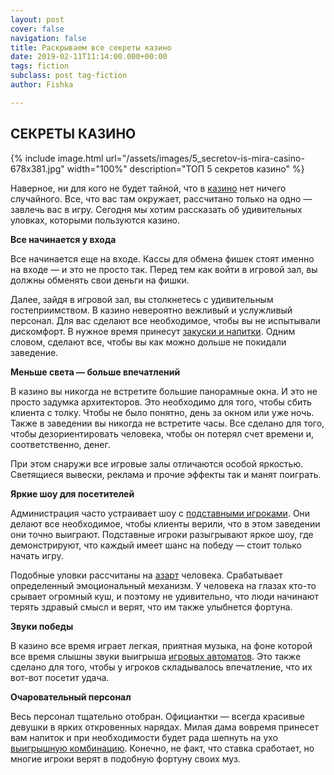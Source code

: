 ```yaml
---
layout: post
cover: false
navigation: false
title: Раскрываем все секреты казино
date: 2019-02-11T11:14:00.000+00:00
tags: fiction
subclass: post tag-fiction
author: Fishka

---
```

## СЕКРЕТЫ КАЗИНО

{% include image.html url="/assets/images/5_secretov-is-mira-casino-678x381.jpg" width="100%" description="ТОП 5 секретов казино" %}

Наверное, ни для кого не будет тайной, что в [казино](https://ru.wikipedia.org/wiki/%D0%9A%D0%B0%D0%B7%D0%B8%D0%BD%D0%BE "казино") нет ничего случайного. Все, что вас там окружает, рассчитано только на одно — завлечь вас в игру. Сегодня мы хотим рассказать об удивительных уловках, которыми пользуются казино.

**Все начинается у входа**

Все начинается еще на входе. Кассы для обмена фишек стоят именно на входе — и это не просто так. Перед тем как войти в игровой зал, вы должны обменять свои деньги на фишки.

Далее, зайдя в игровой зал, вы столкнетесь с удивительным гостеприимством. В казино невероятно вежливый и услужливый персонал. Для вас сделают все необходимое, чтобы вы не испытывали дискомфорт. В нужное время принесут [закуски и напитки](https://www.tripadvisor.ru/Restaurants-g298484-Moscow_Central_Russia.html "закуски и напитки"). Одним словом, сделают все, чтобы вы как можно дольше не покидали заведение.

**Меньше света — больше впечатлений**

В казино вы никогда не встретите большие панорамные окна. И это не просто задумка архитекторов. Это необходимо для того, чтобы сбить клиента с толку. Чтобы не было понятно, день за окном или уже ночь. Также в заведении вы никогда не встретите часы. Все сделано для того, чтобы дезориентировать человека, чтобы он потерял счет времени и, соответственно, денег.

При этом снаружи все игровые залы отличаются особой яркостью. Светящиеся вывески, реклама и прочие эффекты так и манят поиграть.

**Яркие шоу для посетителей**

Администрация часто устраивает шоу с [подставными игроками](https://www.gazeta.ru/culture/2019/05/30/a_12385387.shtml "подставными игроками"). Они делают все необходимое, чтобы клиенты верили, что в этом заведении они точно выиграют. Подставные игроки разыгрывают яркое шоу, где демонстрируют, что каждый имеет шанс на победу — стоит только начать игру.

Подобные уловки рассчитаны на [азарт](https://ru.wikipedia.org/wiki/%D0%90%D0%B7%D0%B0%D1%80%D1%82 "азарт") человека. Срабатывает определенный эмоциональный механизм. У человека на глазах кто-то срывает огромный куш, и поэтому не удивительно, что люди начинают терять здравый смысл и верят, что им также улыбнется фортуна.

**Звуки победы**

В казино все время играет легкая, приятная музыка, на фоне которой все время слышны звуки выигрыша [игровых автоматов](https://newdaynews.ru/chel/663475.html). Это также сделано для того, чтобы у игроков складывалось впечатление, что их вот-вот посетит удача.

**Очаровательный персонал**

Весь персонал тщательно отобран. Официантки — всегда красивые девушки в ярких откровенных нарядах. Милая дама вовремя принесет вам напиток и при необходимости будет рада шепнуть на ухо [выигрышную комбинацию](). Конечно, не факт, что ставка сработает, но многие игроки верят в подобную фортуну своих муз.